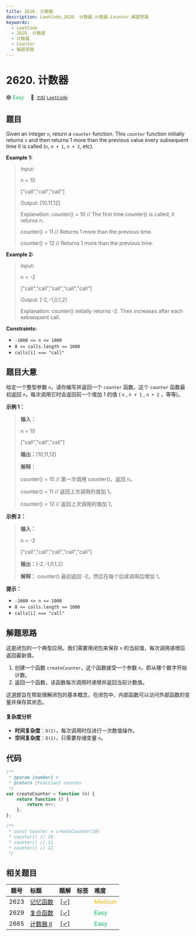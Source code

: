 ```yaml
---
title: 2620. 计数器
description: LeetCode,2620. 计数器,计数器,Counter,解题思路
keywords:
  - LeetCode
  - 2620. 计数器
  - 计数器
  - Counter
  - 解题思路
---
```


# 2620. 计数器

🟢 <font color=#15bd66>Easy</font>&emsp; 🔗&ensp;[`力扣`](https://leetcode.cn/problems/counter) [`LeetCode`](https://leetcode.com/problems/counter)

## 题目

Given an integer `n`, return a `counter` function. This `counter` function
initially returns `n` and then returns 1 more than the previous value every
subsequent time it is called (`n`, `n + 1`, `n + 2`, etc).

**Example 1:**

> Input:
>
> n = 10
>
> ["call","call","call"]
>
> Output: [10,11,12]
>
> Explanation: counter() = 10 // The first time counter() is called, it returns n.
>
> counter() = 11 // Returns 1 more than the previous time.
>
> counter() = 12 // Returns 1 more than the previous time.

**Example 2:**

> Input:
>
> n = -2
>
> ["call","call","call","call","call"]
>
> Output: [-2,-1,0,1,2]
>
> Explanation: counter() initially returns -2. Then increases after each sebsequent call.

**Constraints:**

- `-1000 <= n <= 1000`
- `0 <= calls.length <= 1000`
- `calls[i] === "call"`

## 题目大意

给定一个整型参数 `n`，请你编写并返回一个 `counter` 函数。这个 `counter` 函数最初返回
`n`，每次调用它时会返回前一个值加 1 的值 ( `n` , `n + 1` , `n + 2` ，等等)。

**示例 1：**

> **输入：**
>
> n = 10
>
> ["call","call","call"]
>
> **输出：**[10,11,12]
>
> **解释：**
>
> counter() = 10 // 第一次调用 counter()，返回 n。
>
> counter() = 11 // 返回上次调用的值加 1。
>
> counter() = 12 // 返回上次调用的值加 1。

**示例 2：**

> **输入：**
>
> n = -2
>
> ["call","call","call","call","call"]
>
> **输出：**[-2,-1,0,1,2]
>
> **解释：** counter() 最初返回 -2。然后在每个后续调用后增加 1。

**提示：**

- `-1000 <= n <= 1000`
- `0 <= calls.length <= 1000`
- `calls[i] === "call"`

## 解题思路

这是闭包的一个典型应用。我们需要用闭包来保存 `n` 的当前值，每次调用递增后返回最新值。

1. 创建一个函数 `createCounter`，这个函数接受一个参数 `n`，即从哪个数字开始计数。
2. 返回一个函数，该函数每次调用时递增并返回当前计数值。

这道题旨在帮助理解闭包的基本概念，在闭包中，内部函数可以访问外部函数的变量并保存其状态。

#### 复杂度分析

- **时间复杂度**：`O(1)`，每次调用时仅进行一次数值操作。
- **空间复杂度**：`O(1)`，只需要存储变量 `n`。

## 代码

```javascript
/**
 * @param {number} n
 * @return {Function} counter
 */
var createCounter = function (n) {
	return function () {
		return n++;
	};
};

/**
 * const counter = createCounter(10)
 * counter() // 10
 * counter() // 11
 * counter() // 12
 */
```

## 相关题目

<!-- prettier-ignore -->
| 题号 | 标题 | 题解 | 标签 | 难度 |
| :------: | :------ | :------: | :------ | :------ |
| 2623 | [记忆函数](https://leetcode.com/problems/memoize) | [[✓]](/problem/2623.md) |  | <font color=#ffb800>Medium</font> |
| 2629 | [复合函数](https://leetcode.com/problems/function-composition) | [[✓]](/problem/2629.md) |  | <font color=#15bd66>Easy</font> |
| 2665 | [计数器 II](https://leetcode.com/problems/counter-ii) | [[✓]](/problem/2665.md) |  | <font color=#15bd66>Easy</font> |